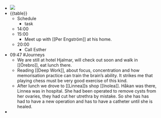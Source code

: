 - ![](https://firebasestorage.googleapis.com/v0/b/firescript-577a2.appspot.com/o/imgs%2Fapp%2FDavidsroam%2FrxThWqFtCC.png?alt=media&token=9d23a101-7a8a-4ea4-bbbf-8c2b3868e646)
- {{table}}
    - Schedule
        - task
    - 14:00
    - 15:00
        - Meet up with [[Per Engström]] at his home.
    - 20:00
        - Call Esther
- 09:47 #Journeys
    - We are still at hotel Hjalmar, will check out soon and walk in [[Örebro]], eat lunch there. 
    - Reading [[Deep Work]], about focus, concentration and how memorisation practice can train the brain’s ability. It strikes me that playing chess must be very good exercise of this kind.
    - After lunch we drove to [[Linnea]]s shop [[Inolea]]. Håkan was there, Linnea was in hospital. She had been  operated to remove cysts from her ovaries, they had cut her utrethra by mistake. So she has has had to have a new operation and has to have a catheter until she is healed.
-  
